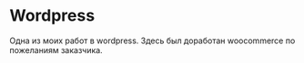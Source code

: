 # Wordpress
Одна из моих работ в wordpress. Здесь был доработан woocommerce по пожеланиям заказчика.


